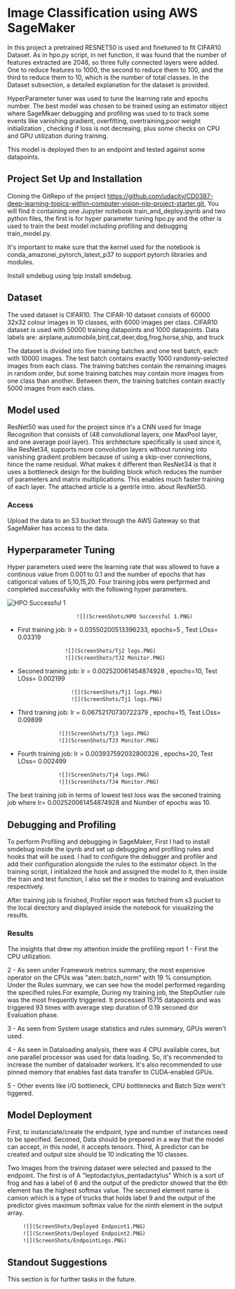 # Image Classification using AWS SageMaker

In this project a pretrained RESNET50 is used and finetuned to fit CIFAR10 Dataset. As in hpo.py script, in net function, it was found that 
the number of features extracted are 2048, so three fully connected layers were added. One to reduce features to 1000, the second to reduce them to 100, and the third to reduce them to 10, which is the number of total classes. In the Dataset subsection, a detailed explanation for the dataset is provided.

HyperParameter tuner was used to tune the learning rate and epochs number. The best model was chosen to be trained using an estimator object where SageMkaer debugging and profiling was used to to track some events like vanishing gradient, overfitting, overtraining,poor weight initialization , checking if loss is not decreaing, plus some checks on CPU and GPU utilization during training.

This model is deployed  then to an endpoint and tested against some datapoints.

## Project Set Up and Installation

Cloning the GitRepo of the project https://github.com/udacity/CD0387-deep-learning-topics-within-computer-vision-nlp-project-starter.git, You will find it containing one Jupyter notebook train_and_deploy.ipynb and two python files, the first is for hyper parameter tuning hpo.py and the other is used to train the best model including profiling and debugging train_model.py.

It's important to make sure that the kernel used for the notebook is conda_amazonei_pytorch_latest_p37 to support pytorch libraries and modules.

Install smdebug using !pip install smdebug.

## Dataset
The used dataset is CIFAR10. The CIFAR-10 dataset consists of 60000 32x32 colour images in 10 classes, with 6000 images per class.
CIFAR10 dataset is used with 50000 training datapoints and 1000 datapoints.
Data labels are: airplane,automobile,bird,cat,deer,dog,frog,horse,ship, and truck

The dataset is divided into five training batches and one test batch, each with 10000 images. The test batch contains exactly 1000 randomly-selected images from each class. The training batches contain the remaining images in random order, but some training batches may contain more images from one class than another. Between them, the training batches contain exactly 5000 images from each class.

## Model used

ResNet50 was used for the project since it's a CNN used for Image Recognition that consists of (48 convolutional layers, one MaxPool layer, and one average pool layer). This architecture specifically is used since it, like ResNet34, supports more convolution layers without running into vanishing gradient problem because of using a skip-over connections, hince the name residual. What makes it different than ResNet34 is that it uses a bottleneck design for the building block which reduces the number of parameters and matrix multiplications. This enables much faster training of each layer. The attached article is a gentrle intro. about ResNet50.

### Access
Upload the data to an S3 bucket through the AWS Gateway so that SageMaker has access to the data. 

## Hyperparameter Tuning
Hyper parameters used were the learning rate that was allowed to have a continous value from 0.001 to 0.1 and the number of epochs that has catigorical values of 5,10,15,20. Four training jobs were perfprmed and completed successfukky with the following hyper parameters.



![HPO Successful 1](https://user-images.githubusercontent.com/36462678/205208639-baebd87e-326b-4574-b73b-f3b5a87902e2.PNG)


                          ![](ScreenShots/HPO Successful 1.PNG)

- First training job: lr = 0.03550200513396233, epochs=5 , Test LOss= 0.03319

                     ![](ScreenShots/Tj2 logs.PNG)
                     ![](ScreenShots/TJ2 Monitor.PNG)

- Seconed training job: lr = 0.002520061454874928 , epochs=10,  Test LOss= 0.002199

                       ![](ScreenShots/Tj1 logs.PNG)
                       ![](ScreenShots/Tj1 logs.PNG)

- Third training job: lr = 0.06752170730722379 , epochs=15, Test LOss= 0.09899

                   ![](ScreenShots/Tj3 logs.PNG)
                   ![](ScreenShots/TJ3 Monitor.PNG)
 
- Fourth training job: lr = 0.003937592032800326 , epochs=20, Test LOss= 0.002499

                   ![](ScreenShots/Tj4 logs.PNG)
                   ![](ScreenShots/TJ4 Monitor.PNG)

The best training job in terms of lowest test loss was the seconed training job where lr= 0.002520061454874928 and Number of epochs was 10.


## Debugging and Profiling

To perform Profiling and debugging in SageMaker, First I had to install smdebug inside the ipynb and set up debugging and profiling rules and hooks that will be used. I had to configure the debugger and profiler and add their configuration alongside the rules to the estimator object. In the training script, I initialized the hook and assigned the model to it, then inside the train and test function, I also set the ir modes to training and evaluation respectively.

After training job is finished, Profiler report was fetched from s3 pucket to the local directory and displayed inside the notebook for visualizing the results.

### Results

The insights that drew my attention inside the profiling report 
1 - First the CPU utilization. 

2 - As seen under Framework metrics summary, the most expensive operator on the CPUs was "aten::batch_norm" with 19 % consumption. Under the Rules summary, we can see how the model performed regarding the specified rules.For example, During my training job, the StepOutlier rule was the most frequently triggered. It processed 15715 datapoints and was triggered 93 times with average step duration of 0.19 seconed dor Evaluation phase.

3 - As seen from System usage statistics and rules summary, GPUs weren't used.

4 - As seen in Dataloading analysis, there was 4 CPU available cores, but one parallel processor was used for data loading. So, it's recommended to increase the number of dataloader workers. It's also recommended to use pinned memory that enables fast data transfer to CUDA-enabled GPUs.

5 - Other events like I/O bottleneck, CPU bottlenecks  and Batch Size were't tiggered.

## Model Deployment

First, to instanciate/create the endpoint, type and number of instances need to be specified.
Seconed, Data should be prepared in a way that the model can accept, in this nodel, it accepts tensors.
Third, A predictor can  be created and output size should be 10 indicating the 10 classes. 

Two Images from the training dataset were selected and passed to the endpoint. The first is of A "leptodactylus_pentadactylus" Which is a sort of frog and has a label of 6 and the output of the predictor showed that the 6th element has the highest softmax value. The seconed element name is camion which is a type of trucks that holds label 9 and the output of the predictor gives maximum softmax value for the ninth element in the output array. 

         ![](ScreenShots/Deployed Endpoint1.PNG)
         ![](ScreenShots/Deployed Endpoint2.PNG)
         ![](ScreenShots/EndpointLogs.PNG)
     
     
## Standout Suggestions
This section is for further tasks in the future.

